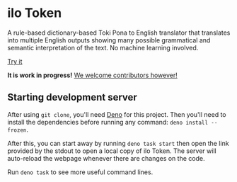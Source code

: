 # ilo Token

A rule-based dictionary-based Toki Pona to English translator that translates
into multiple English outputs showing many possible grammatical and semantic
interpretation of the text. No machine learning involved.

[Try it](https://ilo-token.github.io/)

**It is work in progress!**
[We welcome contributors however!](./CONTRIBUTING.md)

## Starting development server

After using `git clone`, you'll need [Deno](https://deno.com/) for this project.
Then you'll need to install the dependencies before running any command:
`deno install --frozen`.

After this, you can start away by running `deno task start` then open the link
provided by the stdout to open a local copy of ilo Token. The server will
auto-reload the webpage whenever there are changes on the code.

Run `deno task` to see more useful command lines.
